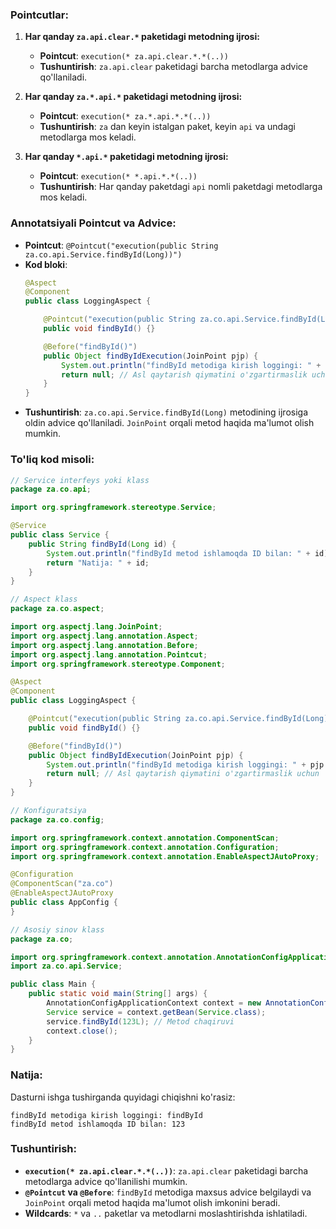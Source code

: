 ### Pointcutlar:
1. **Har qanday `za.api.clear.*` paketidagi metodning ijrosi:**
   - **Pointcut**: `execution(* za.api.clear.*.*(..))`
   - **Tushuntirish**: `za.api.clear` paketidagi barcha metodlarga advice qo'llaniladi.

2. **Har qanday `za.*.api.*` paketidagi metodning ijrosi:**
   - **Pointcut**: `execution(* za.*.api.*.*(..))`
   - **Tushuntirish**: `za` dan keyin istalgan paket, keyin `api` va undagi metodlarga mos keladi.

3. **Har qanday `*.api.*` paketidagi metodning ijrosi:**
   - **Pointcut**: `execution(* *.api.*.*(..))`
   - **Tushuntirish**: Har qanday paketdagi `api` nomli paketdagi metodlarga mos keladi.

### Annotatsiyali Pointcut va Advice:
- **Pointcut**: `@Pointcut("execution(public String za.co.api.Service.findById(Long))")`
- **Kod bloki**:
  ```java
  @Aspect
  @Component
  public class LoggingAspect {

      @Pointcut("execution(public String za.co.api.Service.findById(Long))")
      public void findById() {}

      @Before("findById()")
      public Object findByIdExecution(JoinPoint pjp) {
          System.out.println("findById metodiga kirish loggingi: " + pjp.getSignature().getName());
          return null; // Asl qaytarish qiymatini o'zgartirmaslik uchun
      }
  }
  ```
- **Tushuntirish**: `za.co.api.Service.findById(Long)` metodining ijrosiga oldin advice qo'llaniladi. `JoinPoint` orqali metod haqida ma'lumot olish mumkin.

### To'liq kod misoli:
```java
// Service interfeys yoki klass
package za.co.api;

import org.springframework.stereotype.Service;

@Service
public class Service {
    public String findById(Long id) {
        System.out.println("findById metod ishlamoqda ID bilan: " + id);
        return "Natija: " + id;
    }
}

// Aspect klass
package za.co.aspect;

import org.aspectj.lang.JoinPoint;
import org.aspectj.lang.annotation.Aspect;
import org.aspectj.lang.annotation.Before;
import org.aspectj.lang.annotation.Pointcut;
import org.springframework.stereotype.Component;

@Aspect
@Component
public class LoggingAspect {

    @Pointcut("execution(public String za.co.api.Service.findById(Long))")
    public void findById() {}

    @Before("findById()")
    public Object findByIdExecution(JoinPoint pjp) {
        System.out.println("findById metodiga kirish loggingi: " + pjp.getSignature().getName());
        return null; // Asl qaytarish qiymatini o'zgartirmaslik uchun
    }
}

// Konfiguratsiya
package za.co.config;

import org.springframework.context.annotation.ComponentScan;
import org.springframework.context.annotation.Configuration;
import org.springframework.context.annotation.EnableAspectJAutoProxy;

@Configuration
@ComponentScan("za.co")
@EnableAspectJAutoProxy
public class AppConfig {
}

// Asosiy sinov klass
package za.co;

import org.springframework.context.annotation.AnnotationConfigApplicationContext;
import za.co.api.Service;

public class Main {
    public static void main(String[] args) {
        AnnotationConfigApplicationContext context = new AnnotationConfigApplicationContext(AppConfig.class);
        Service service = context.getBean(Service.class);
        service.findById(123L); // Metod chaqiruvi
        context.close();
    }
}
```

### Natija:
Dasturni ishga tushirganda quyidagi chiqishni ko'rasiz:
```
findById metodiga kirish loggingi: findById
findById metod ishlamoqda ID bilan: 123
```

### Tushuntirish:
- **`execution(* za.api.clear.*.*(..))`**: `za.api.clear` paketidagi barcha metodlarga advice qo'llanilishi mumkin.
- **`@Pointcut` va `@Before`**: `findById` metodiga maxsus advice belgilaydi va `JoinPoint` orqali metod haqida ma'lumot olish imkonini beradi.
- **Wildcards**: `*` va `..` paketlar va metodlarni moslashtirishda ishlatiladi.
